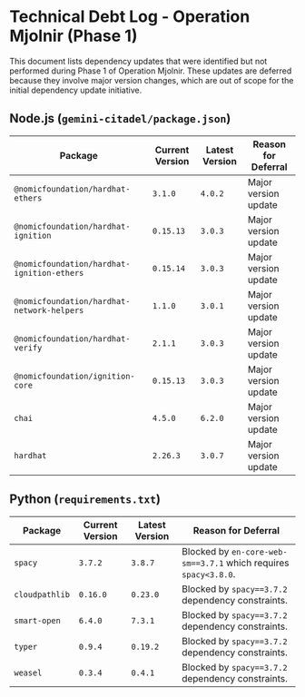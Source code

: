 # Technical Debt Log - Operation Mjolnir (Phase 1)

This document lists dependency updates that were identified but not performed during Phase 1 of Operation Mjolnir. These updates are deferred because they involve major version changes, which are out of scope for the initial dependency update initiative.

## Node.js (`gemini-citadel/package.json`)

| Package | Current Version | Latest Version | Reason for Deferral |
|---|---|---|---|
| `@nomicfoundation/hardhat-ethers` | `3.1.0` | `4.0.2` | Major version update |
| `@nomicfoundation/hardhat-ignition` | `0.15.13` | `3.0.3` | Major version update |
| `@nomicfoundation/hardhat-ignition-ethers` | `0.15.14` | `3.0.3` | Major version update |
| `@nomicfoundation/hardhat-network-helpers` | `1.1.0` | `3.0.1` | Major version update |
| `@nomicfoundation/hardhat-verify` | `2.1.1` | `3.0.3` | Major version update |
| `@nomicfoundation/ignition-core` | `0.15.13` | `3.0.3` | Major version update |
| `chai` | `4.5.0` | `6.2.0` | Major version update |
| `hardhat` | `2.26.3` | `3.0.7` | Major version update |

## Python (`requirements.txt`)

| Package | Current Version | Latest Version | Reason for Deferral |
|---|---|---|---|
| `spacy` | `3.7.2` | `3.8.7` | Blocked by `en-core-web-sm==3.7.1` which requires `spacy<3.8.0`. |
| `cloudpathlib` | `0.16.0` | `0.23.0` | Blocked by `spacy==3.7.2` dependency constraints. |
| `smart-open` | `6.4.0` | `7.3.1` | Blocked by `spacy==3.7.2` dependency constraints. |
| `typer` | `0.9.4` | `0.19.2` | Blocked by `spacy==3.7.2` dependency constraints. |
| `weasel` | `0.3.4` | `0.4.1` | Blocked by `spacy==3.7.2` dependency constraints. |